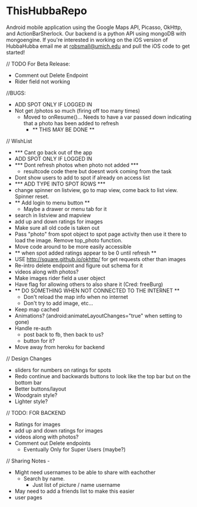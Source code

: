 ThisHubbaRepo
=============

Android mobile application using the Google Maps API, Picasso, OkHttp, and ActionBarSherlock. Our backend is a python API using mongoDB with mongoengine. If you're interested in working on the iOS version of HubbaHubba email me at robsmall@umich.edu and pull the iOS code to get started!

// TODO For Beta Release:
- Comment out Delete Endpoint
- Rider field not working

//BUGS:
- ADD SPOT ONLY IF LOGGED IN
- Not get /photos so much (firing off too many times)
	- Moved to onResume()... Needs to have a var passed down
	  indicating that a photo has been added to refresh
	  - ** THIS MAY BE DONE **

// WishList
- *** Cant go back out of the app
- ADD SPOT ONLY IF LOGGED IN
- *** Dont refresh photos when photo not added ***
	- resultcode code there but doesnt work coming from the task
- Dont show users to add to spot if already on access list
- *** ADD TYPE INTO SPOT ROWS ***
- change spinner on listview, go to map view, come back to list view. Spinner reset.
- ** Add login to menu button **
	- Maybe a drawer or menu tab for it
- search in listview and mapview
- add up and down ratings for images
- Make sure all old code is taken out
- Pass "photo" from spot object to spot page activity
	then use it there to load the image. Remove top_photo function.
- Move code around to be more easily accessible
- ** when spot added ratings appear to be 0 until refresh **
- USE http://square.github.io/okhttp/ for get requests other than images
- Re-intro delete endpoint and figure out schema for it
- videos along with photos?
- Make images rider field a user object
- Have flag for allowing others to also share it (Cred: freeBurg)
- ** DO SOMETHING WHEN NOT CONNECTED TO THE INTERNET **
    - Don't reload the map info when no internet
    - Don't try to add image, etc...
- Keep map cached
- Animations?
    (android:animateLayoutChanges="true" when setting to gone) 
- Handle re-auth
	- post back to fb, then back to us?
	- button for it?
- Move away from heroku for backend

// Design Changes
- sliders for numbers on ratings for spots
- Redo continue and backwards buttons to look like the top bar but on the bottom bar
- Better buttons/layout
- Woodgrain style?
- Lighter style?

// TODO: FOR BACKEND
- Ratings for images
- add up and down ratings for images
- videos along with photos?
- Comment out Delete endpoints
	- Eventually Only for Super Users (maybe?)

// Sharing Notes - 
- Might need usernames to be able to share with eachother
	- Search by name.
		- Just list of picture / name username
- May need to add a friends list to make this easier
- user pages